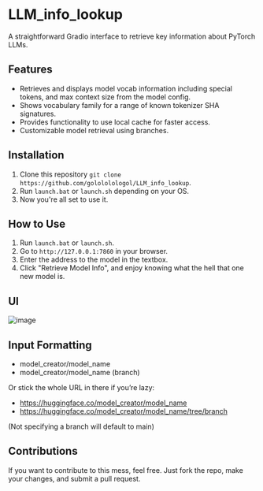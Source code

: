 # LLM_info_lookup

A straightforward Gradio interface to retrieve key information about PyTorch LLMs.

## Features

- Retrieves and displays model vocab information including special tokens, and max context size from the model config.
- Shows vocabulary family for a range of known tokenizer SHA signatures.
- Provides functionality to use local cache for faster access.
- Customizable model retrieval using branches.

## Installation

1. Clone this repository `git clone https://github.com/golololologol/LLM_info_lookup`.
2. Run `launch.bat` or `launch.sh` depending on your OS.
3. Now you're all set to use it.

## How to Use

1. Run `launch.bat` or `launch.sh`.
2. Go to `http://127.0.0.1:7860` in your browser.
3. Enter the address to the model in the textbox.
4. Click "Retrieve Model Info", and enjoy knowing what the hell that one new model is.

## UI

![image](https://github.com/golololologol/LLM_info_lookup/assets/50058139/27341db9-80a1-4225-9504-62983609ed8b)

## Input Formatting

- model_creator/model_name 
- model_creator/model_name (branch)

Or stick the whole URL in there if you’re lazy:
- https://huggingface.co/model_creator/model_name
- https://huggingface.co/model_creator/model_name/tree/branch

(Not specifying a branch will default to main)

## Contributions

If you want to contribute to this mess, feel free. Just fork the repo, make your changes, and submit a pull request.
